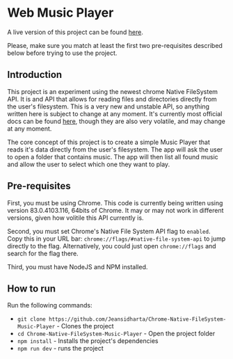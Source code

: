# Web Music Player

A live version of this project can be found [here](https://music-player.sidharta.xyz/).

Please, make sure you match at least the first two pre-requisites described below before trying to use the project.

## Introduction

This project is an experiment using the newest chrome Native FileSystem API. It is and API that allows for reading files and directories directly from the user's filesystem. This is a very new and unstable API, so anything written here is subject to change at any moment. It's currently most official docs can be found [here](https://wicg.github.io/native-file-system/#api-filesystemfilehandle), though they are also very volatile, and may change at any moment.

The core concept of this project is to create a simple Music Player that reads it's data directly from the user's filesystem. The app will ask the user to open a folder that contains music. The app will then list all found music and allow the user to select which one they want to play.

## Pre-requisites

First, you must be using Chrome. This code is currently being written using version 83.0.4103.116, 64bits of Chrome. It may or may not work in different versions, given how volitile this API currently is.

Second, you must set Chrome's Native File System API flag to `enabled`. Copy this in your URL bar: `chrome://flags/#native-file-system-api` to jump directly to the flag. Alternatively, you could just open `chrome://flags` and search for the flag there.

Third, you must have NodeJS and NPM installed.

## How to run

Run the following commands:
- `git clone https://github.com/Jeansidharta/Chrome-Native-FileSystem-Music-Player` - Clones the project
- `cd Chrome-Native-FileSystem-Music-Player` - Open the project folder
- `npm install` - Installs the project's dependencies
- `npm run dev` - runs the project

